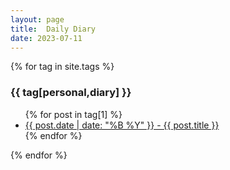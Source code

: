 ```yaml
---
layout: page
title:  Daily Diary
date: 2023-07-11
---
```


{% for tag in site.tags %}
  <h3>{{ tag[personal,diary] }}</h3>
  <ul>
    {% for post in tag[1] %}
      <li><a href="{{ post.url }}">{{ post.date | date: "%B %Y" }} - {{ post.title }}</a></li>
    {% endfor %}
  </ul>
{% endfor %}